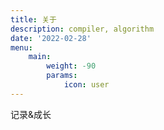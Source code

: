 ```yaml
---
title: 关于
description: compiler, algorithm
date: '2022-02-28'
menu:
    main: 
        weight: -90
        params:
            icon: user
---
```


记录&成长


